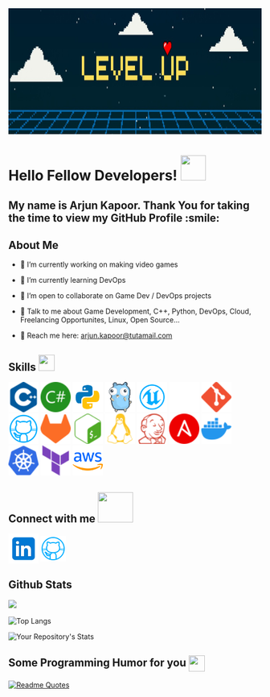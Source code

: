 <div align="center">
<img width="100%" height = "250px" src="https://github.com/kapoor-arjun/kapoor-arjun/blob/main/banner/LevelUp.jpeg" alt="cover" />
</div>

<h1> Hello Fellow Developers! <img src = "https://raw.githubusercontent.com/rahulbanerjee26/githubProfileReadmeGenerator/main/gifs/wave.gif" width = 50px height='50px'> </h1>
<p align='center'>

</p>

<h2> My name is Arjun Kapoor. Thank You for taking the time to view my GitHub Profile :smile: </h2>

<h2> About Me </h2>

- 🔭 I’m currently working on making video games

- 🌱 I’m currently learning DevOps 

- 👯 I’m open to collaborate on Game Dev / DevOps projects

- 💬 Talk to me about Game Development, C++, Python, DevOps, Cloud, Freelancing Opportunites, Linux, Open Source...

- 💬 Reach me here: arjun.kapoor@tutamail.com

<h2> Skills <img src = "https://raw.githubusercontent.com/rahulbanerjee26/githubProfileReadmeGenerator/main/gifs/code.gif" width = 32px height=32px> </h2>

<div>
  <img width ='60px' height='60px' src ='https://raw.githubusercontent.com/kapoor-arjun/kapoor-arjun/0d4dc6781cefed2fe3f99c8514e74e76e7b3870d/icons/cplusplus.svg'>
  <img width ='60px' height='60px' src ='https://raw.githubusercontent.com/kapoor-arjun/kapoor-arjun/0d4dc6781cefed2fe3f99c8514e74e76e7b3870d/icons/csharp.svg'>
  <img width ='60px' height='60px' src ='https://raw.githubusercontent.com/kapoor-arjun/kapoor-arjun/d58cdab48a1770f7d14f53bd478c3a8146d492ad/icons/python.svg'>
  <img width ='60px' height='60px' src ='https://github.com/kapoor-arjun/kapoor-arjun/blob/main/icons/dancing-gopher.gif'>
  <img width ='60px' height='60px' src ='https://raw.githubusercontent.com/kapoor-arjun/kapoor-arjun/d58cdab48a1770f7d14f53bd478c3a8146d492ad/icons/unrealengine.svg'>
  <img width ='60px' height='60px' src ='https://raw.githubusercontent.com/kapoor-arjun/kapoor-arjun/d58cdab48a1770f7d14f53bd478c3a8146d492ad/icons/unity.svg'>
  <img width ='60px' height='60px' src ='https://raw.githubusercontent.com/kapoor-arjun/kapoor-arjun/d58cdab48a1770f7d14f53bd478c3a8146d492ad/icons/git.svg'>
  <img width ='60px' height='60px' src ='https://raw.githubusercontent.com/kapoor-arjun/kapoor-arjun/03dd8a720e9ee1361602dde6215bbcbbbc66b73c/icons/github.svg'>
  <img width ='60px' height='60px' src ='https://raw.githubusercontent.com/kapoor-arjun/kapoor-arjun/03dd8a720e9ee1361602dde6215bbcbbbc66b73c/icons/gitlab.svg'>
  <img width ='60px' height='60px' src ='https://raw.githubusercontent.com/kapoor-arjun/kapoor-arjun/03dd8a720e9ee1361602dde6215bbcbbbc66b73c/icons/gnubash.svg'>
  <img width ='60px' height='60px' src ='https://raw.githubusercontent.com/kapoor-arjun/kapoor-arjun/03dd8a720e9ee1361602dde6215bbcbbbc66b73c/icons/linux.svg'>
  <img width ='60px' height='60px' src ='https://raw.githubusercontent.com/kapoor-arjun/kapoor-arjun/03dd8a720e9ee1361602dde6215bbcbbbc66b73c/icons/jenkins.svg'>
  <img width ='60px' height='60px' src ='https://raw.githubusercontent.com/kapoor-arjun/kapoor-arjun/03dd8a720e9ee1361602dde6215bbcbbbc66b73c/icons/ansible.svg'>
  <img width ='60px' height='60px' src ='https://raw.githubusercontent.com/kapoor-arjun/kapoor-arjun/03dd8a720e9ee1361602dde6215bbcbbbc66b73c/icons/docker.svg'>
  <img width ='60px' height='60px' src ='https://raw.githubusercontent.com/kapoor-arjun/kapoor-arjun/03dd8a720e9ee1361602dde6215bbcbbbc66b73c/icons/kubernetes.svg'>
  <img width ='60px' height='60px' src ='https://raw.githubusercontent.com/kapoor-arjun/kapoor-arjun/03dd8a720e9ee1361602dde6215bbcbbbc66b73c/icons/terraform.svg'>
  <img width ='60px' height='60px' src ='https://raw.githubusercontent.com/kapoor-arjun/kapoor-arjun/03dd8a720e9ee1361602dde6215bbcbbbc66b73c/icons/amazonaws.svg'>
</div>



<h2> Connect with me <img src='https://raw.githubusercontent.com/rahulbanerjee26/githubProfileReadmeGenerator/main/gifs/handShake.gif' width="70px" height=60px> </h2>
<a href = 'https://www.linkedin.com/in/kapoor-arjun/'> <img width = '60px' align= 'center' src="https://raw.githubusercontent.com/kapoor-arjun/kapoor-arjun/d2e9e654e66b363f861385d3261bc857c292ff5c/icons/linkedin.svg"/></a>
<a href = 'https://github.com/kapoor-arjun'> <img width = '50px' align= 'center' src="https://raw.githubusercontent.com/kapoor-arjun/kapoor-arjun/03dd8a720e9ee1361602dde6215bbcbbbc66b73c/icons/github.svg"/></a> 

<h2> Github Stats </h2>

![](https://komarev.com/ghpvc/?username=kapoor-arjun&style=for-the-badge&color=blueviolet)

![Top Langs](https://github-readme-stats.vercel.app/api/top-langs/?username=kapoor-arjun&layout=compact)

![Your Repository's Stats](https://github-readme-stats.vercel.app/api?username=kapoor-arjun&show_icons=true)

<h2> Some Programming Humor for you <img align ='center' src='https://raw.githubusercontent.com/rahulbanerjee26/githubProfileReadmeGenerator/main/gifs/winkFace.gif' width = '32px' height= '32px'></h2>

[![Readme Quotes](https://dev-humor.vercel.app/api?type=horizontal&theme=catppuccin_mocha)](https://github.com/piyushsuthar/github-readme-quotes)

